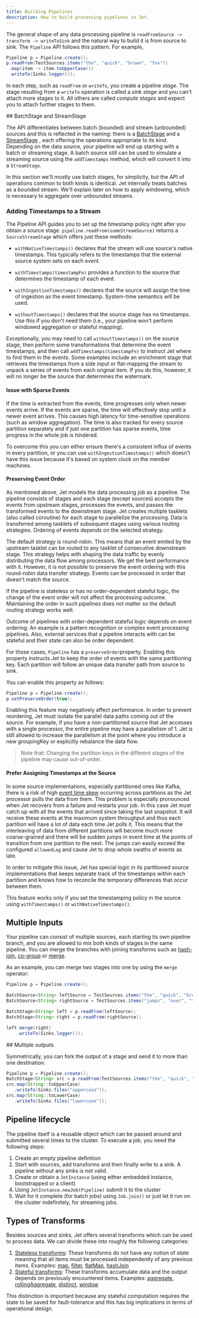 ```yaml
---
title: Building Pipelines
description: How to build processing pipelines in Jet.
---
```


The general shape of any data processing pipeline is `readFromSource ->
transform -> writeToSink` and the natural way to build it is from source
to sink. The `Pipeline` API follows this
pattern. For example,

```java
Pipeline p = Pipeline.create();
p.readFrom(TestSources.items("the", "quick", "brown", "fox"))
 .map(item -> item.toUpperCase())
 .writeTo(Sinks.logger());
```

In each step, such as `readFrom` or `writeTo`, you create a pipeline
_stage_. The stage resulting from a `writeTo` operation is called a
_sink stage_ and you can't attach more stages to it. All others are
called _compute stages_ and expect you to attach further stages to them.

## BatchStage and StreamStage

The API differentiates between batch (bounded) and stream (unbounded)
sources and this is reflected in the naming: there is a
[BatchStage](/javadoc/{jet-version}/com/hazelcast/jet/pipeline/BatchStage.html)
and a
[StreamStage](/javadoc/{jet-version}/com/hazelcast/jet/pipeline/StreamStage.html)
, each offering the operations appropriate to its kind.
Depending on the data source, your pipeline will end up starting with a
batch or streaming stage. A batch source still can be used to simulate
a streaming source using the `addTimestamps` method, which will
convert it into a `StreamStage`.

In this section we'll mostly use batch stages, for simplicity, but the
API of operations common to both kinds is identical. Jet internally
treats batches as a bounded stream. We'll explain later on how to apply
windowing, which is necessary to aggregate over unbounded streams.

### Adding Timestamps to a Stream

The Pipeline API guides you to set up the timestamp policy right after
you obtain a source stage. `pipeline.readFrom(someStreamSource)` returns
a `SourceStreamStage` which offers just these methods:

- `withNativeTimestamps()`
  declares that the stream will use source's native timestamps. This
  typically refers to the timestamps that the external source system
  sets on each event.

- `withTimestamps(timestampFn)`
  provides a function to the source that determines the timestamp of
  each event.

- `withIngestionTimestamps()`
  declares that the source will assign the time of ingestion as the
  event timestamp. System-time semantics will be used.

- `withoutTimestamps()`
  declares that the source stage has no timestamps. Use this if you
  don't need them (i.e., your pipeline won't perform windowed
  aggregation or stateful mapping).

Exceptionally, you may need to call `withoutTimestamps()` on the source
stage, then perform some transformations that determine the event
timestamps, and then call `addTimestamps(timestampFn)` to instruct Jet
where to find them in the events. Some examples include an enrichment
stage that retrieves the timestamps from a side input or flat-mapping
the stream to unpack a series of events from each original item. If you
do this, however, it will no longer be the source that determines the
watermark.

#### Issue with Sparse Events

If the time is extracted from the events, time progresses only when
newer events arrive. If the events are sparse, the time will effectively
stop until a newer event arrives. This causes high latency for
time-sensitive operations (such as window aggregation). The time is also
tracked for every source partition separately and if just one partition
has sparse events, time progress in the whole job is hindered.

To overcome this you can either ensure there's a consistent influx of
events in every partition, or you can use `withIngestionTimestamps()`
which doesn't have this issue because it's based on system clock on the
member machines.

#### Preserving Event Order

As mentioned above, Jet models the data processing job as a pipeline.
The pipeline consists of stages and each stage (except sources) accepts
the events from upstream stages, processes the events, and passes the
transformed events to the downstream stage. Jet creates multiple
tasklets (also called coroutine) for each stage to parallelize the
processing. Data is transferred among tasklets of subsequent stages
using various routing strategies. Ordering of events depends on the
selected strategy.

The default strategy is round-robin. This means that an event emited by
the upstream tasklet can be routed to any tasklet of consecutive
downstream stage. This strategy helps with shaping the data traffic by
evenly distributing the data flow among processors. We get the best
performance with it. However, it is not possible to preserve the event
ordering with this round-robin data transfer strategy. Events can be
processed in order that doesn't match the source.

If the pipeline is stateless or has no order-dependent stateful logic,
the change of the event order will not affect the processing outcome.
Maintaining the order in such pipelines does not matter so the default
routing strategy works well.

Outcome of pipelines with order-dependent stateful logic depends on
event ordering. An example is a pattern recognition or complex event
processing pipelines. Also, external services that a pipeline interacts
with can be stateful and their state can also be order dependent.

For those cases, `Pipeline` has a `preserveOrder`property. Enabling this
property instructs Jet to keep the order of events with the same
partitioning key. Each partition will follow an unique data transfer
path from source to sink.

You can enable this property as follows:

```java
Pipeline p = Pipeline.create();
p.setPreserveOrder(true);
```

Enabling this feature may negatively affect performance. In order to
prevent reordering, Jet must isolate the parallel data paths coming out
of the source. For example, if you have a non-partitioned source that
Jet accesses with a single processor, the entire pipeline may have a
parallelism of 1. Jet is still allowed to increase the parallelism at
the point where you introduce a new groupingKey or explicitly rebalance
the data flow.

> Note that: Changing the partition keys in the different stages of the
pipeline may cause out-of-order.

#### Prefer Assigning Timestamps at the Source

In some source implementations, especially partitioned ones like Kafka,
there is a risk of high [event time skew](../concepts/event-time)
occurring across partitions as the Jet processor pulls the data from
them. This problem is especially pronounced when Jet recovers from a
failure and restarts your job. In this case Jet must catch up with all
the events that arrived since taking the last snapshot. It will receive
these events at the maximum system throughput and thus each partition
will have a lot of data each time Jet polls it. This means that the
interleaving of data from different partitions will become much more
coarse-grained and there will be sudden jumps in event time at the
points of transition from one partition to the next. The jumps can
easily exceed the configured `allowedLag` and cause Jet to drop whole
swaths of events as late.

In order to mitigate this issue, Jet has special logic in its
partitioned source implementations that keeps separate track of the
timestamps within each partition and knows how to reconcile the
temporary differences that occur between them.

This feature works only if you set the timestamping policy in the source
using `withTimestamps()` or `withNativeTimestamps()`.

## Multiple Inputs

Your pipeline can consist of multiple sources, each starting its own
pipeline branch, and you are allowed to mix both kinds of stages in the
same pipeline. You can merge the branches with joining transforms such
as [hash-join](stateless-transforms.md#hashjoin),
[co-group](stateful-transforms.md#co-group--join) or
[merge](stateless-transforms.md#merge).

As an example, you can merge two stages into one by using the `merge`
operator:

```java
Pipeline p = Pipeline.create();

BatchSource<String> leftSource = TestSources.items("the", "quick", "brown", "fox");
BatchSource<String> rightSource = TestSources.items("jumps", "over", "the", "lazy", "dog");

BatchStage<String> left = p.readFrom(leftSource);
BatchStage<String> right = p.readFrom(rightSource);

left.merge(right)
    .writeTo(Sinks.logger());
```

## Multiple outputs

Symmetrically, you can fork the output of a stage and send it to more
than one destination:

```java
Pipeline p = Pipeline.create();
BatchStage<String> src = p.readFrom(TestSources.items("the", "quick", "brown", "fox"));
src.map(String::toUpperCase)
   .writeTo(Sinks.files("uppercase"));
src.map(String::toLowerCase)
   .writeTo(Sinks.files("lowercase"));
```

## Pipeline lifecycle

The pipeline itself is a reusable object which can be passed around and
submitted several times to the cluster. To execute a job, you need the
following steps:

1. Create an empty pipeline definition
1. Start with sources, add transforms and then finally write to a sink.
   A pipeline without any sinks is not valid.
1. Create or obtain a `JetInstance` (using either embedded instance,
   bootstrapped or a client)
1. Using `JetInstance.newJob(Pipeline)` submit it to the cluster
1. Wait for it complete (for batch jobs) using `Job.join()` or just let
   it run on the cluster indefinitely, for streaming jobs.

## Types of Transforms

Besides sources and sinks, Jet offers several transforms which can be used
to process data. We can divide these into roughly the following categories:

1. [Stateless transforms](stateless-transforms.md): These transforms do
 not have any notion of _state_ meaning that all items must be processed
 independently of any previous items. Examples:
 [map](stateless-transforms.md#map),
 [filter](stateless-transforms.md#filter),
 [flatMap](stateless-transforms.md#flatmap),
 [hashJoin](stateful-transforms.md#)
1. [Stateful transforms](stateful-transforms.md): These transforms
 accumulate data and the output depends on previously encountered items.
 Examples: [aggregate](stateful-transforms.md#aggregate),
 [rollingAggregate](stateful-transforms.md#rollingaggregate),
 [distinct](stateful-transforms.md#distinct),
 [window](stateful-transforms.md#window)

This distinction is important because any stateful computation requires
the state to be saved for fault-tolerance and this has big implications
in terms of operational design.
